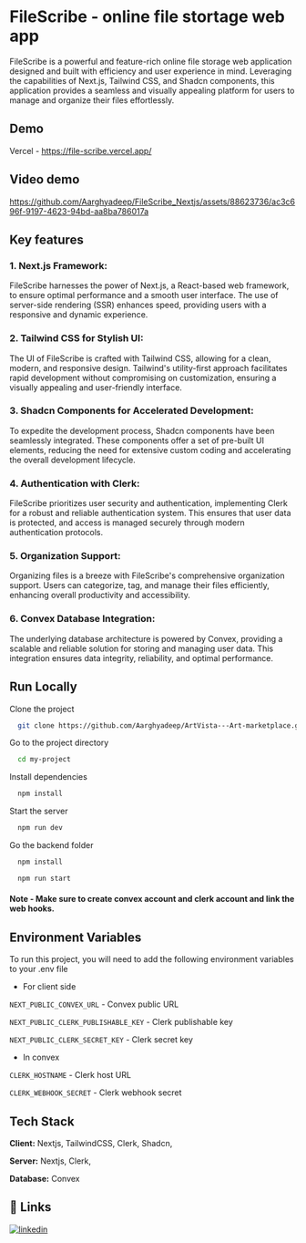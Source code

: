 
# FileScribe - online file stortage web app


FileScribe is a powerful and feature-rich online file storage web application designed and built with efficiency and user experience in mind. Leveraging the capabilities of Next.js, Tailwind CSS, and Shadcn components, this application provides a seamless and visually appealing platform for users to manage and organize their files effortlessly.




## Demo

Vercel -  https://file-scribe.vercel.app/


## Video demo

https://github.com/Aarghyadeep/FileScribe_Nextjs/assets/88623736/ac3c696f-9197-4623-94bd-aa8ba786017a


## Key features

### 1. Next.js Framework:
FileScribe harnesses the power of Next.js, a React-based web framework, to ensure optimal performance and a smooth user interface. The use of server-side rendering (SSR) enhances speed, providing users with a responsive and dynamic experience.

### 2. Tailwind CSS for Stylish UI:
The UI of FileScribe is crafted with Tailwind CSS, allowing for a clean, modern, and responsive design. Tailwind's utility-first approach facilitates rapid development without compromising on customization, ensuring a visually appealing and user-friendly interface.

### 3. Shadcn Components for Accelerated Development:
To expedite the development process, Shadcn components have been seamlessly integrated. These components offer a set of pre-built UI elements, reducing the need for extensive custom coding and accelerating the overall development lifecycle.

### 4. Authentication with Clerk:
FileScribe prioritizes user security and authentication, implementing Clerk for a robust and reliable authentication system. This ensures that user data is protected, and access is managed securely through modern authentication protocols.

### 5. Organization Support:
Organizing files is a breeze with FileScribe's comprehensive organization support. Users can categorize, tag, and manage their files efficiently, enhancing overall productivity and accessibility.

### 6. Convex Database Integration:
The underlying database architecture is powered by Convex, providing a scalable and reliable solution for storing and managing user data. This integration ensures data integrity, reliability, and optimal performance.
## Run Locally

Clone the project

```bash
  git clone https://github.com/Aarghyadeep/ArtVista---Art-marketplace.git
```

Go to the project directory

```bash
  cd my-project
```

Install dependencies

```bash
  npm install
```
Start the server

```bash
  npm run dev
```
   Go the backend folder

```bash
  npm install
```
```bash
  npm run start
```

#### Note - Make sure to create convex account and clerk account and link the web hooks.   
## Environment Variables

To run this project, you will need to add the following environment variables to your .env file
      
*   For client side

`NEXT_PUBLIC_CONVEX_URL` - Convex public URL

`NEXT_PUBLIC_CLERK_PUBLISHABLE_KEY`  - Clerk publishable key

`NEXT_PUBLIC_CLERK_SECRET_KEY`  - Clerk secret key

*   In convex

`CLERK_HOSTNAME` - Clerk host URL

`CLERK_WEBHOOK_SECRET` - Clerk webhook secret





## Tech Stack

**Client:** Nextjs, TailwindCSS, Clerk, Shadcn,

**Server:** Nextjs, Clerk,

**Database:** Convex


## 🔗 Links

[![linkedin](https://img.shields.io/badge/linkedin-0A66C2?style=for-the-badge&logo=linkedin&logoColor=white)](https://www.linkedin.com/in/aarghyadeep-das/)

